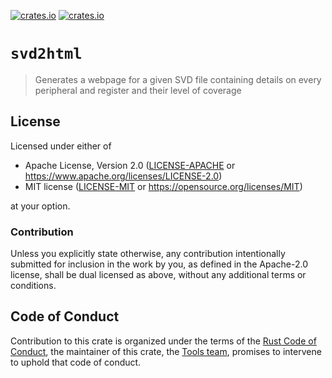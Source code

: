 [![crates.io](https://img.shields.io/crates/d/svd2html.svg)](https://crates.io/crates/svd2html)
[![crates.io](https://img.shields.io/crates/v/svd2html.svg)](https://crates.io/crates/svd2html)

# `svd2html`

> Generates a webpage for a given SVD file containing details on every peripheral and register and their level of coverage

## License

Licensed under either of

- Apache License, Version 2.0 ([LICENSE-APACHE](LICENSE-APACHE) or
  https://www.apache.org/licenses/LICENSE-2.0)
- MIT license ([LICENSE-MIT](LICENSE-MIT) or https://opensource.org/licenses/MIT)

at your option.

### Contribution

Unless you explicitly state otherwise, any contribution intentionally submitted for inclusion in the
work by you, as defined in the Apache-2.0 license, shall be dual licensed as above, without any
additional terms or conditions.

## Code of Conduct

Contribution to this crate is organized under the terms of the [Rust Code of
Conduct][CoC], the maintainer of this crate, the [Tools team][team], promises
to intervene to uphold that code of conduct.

[CoC]: CODE_OF_CONDUCT.md
[team]: https://github.com/rust-embedded/wg#the-tools-team
